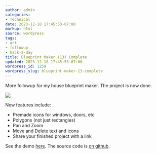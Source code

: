 ```yaml
---
author: admin
categories:
- Technical
date: 2023-12-18 17:45:53-07:00
markup: html
source: wordpress
tags:
- art
- followup
- hack-a-day
title: Blueprint Maker (13) Complete
updated: 2023-12-18 17:45:53-07:00
wordpress_id: 1259
wordpress_slug: blueprint-maker-13-complete
---
```

More followup for my house blueprint maker. The project is now done.

[![](https://blog.za3k.com/wp-content/uploads/2023/12/2023-12-18-194312_1920x1080_scrot-crop.png)](https://za3k.github.io/ha3k-13-blueprint/)

New features include:

-   Premade icons for windows, doors, etc
-   Polygons (not just rectangles)
-   Pan and Zoom
-   Move and Delete text and icons
-   Share your finished project with a link

See the demo [here](https://za3k.github.io/ha3k-13-blueprint/). The source code is [on github](https://github.com/za3k/ha3k-13-blueprint).
